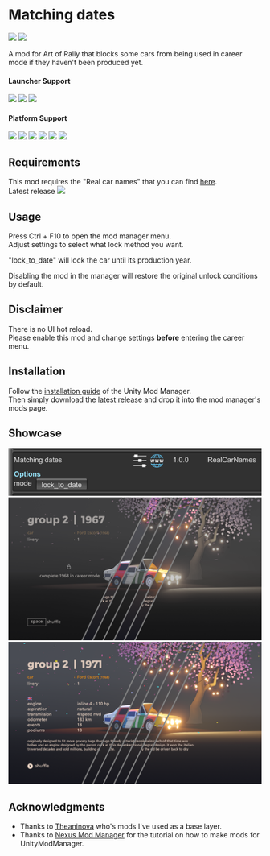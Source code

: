 ﻿# Matching dates

[![](https://img.shields.io/github/v/release/MMike17/ArtOfRally_MatchingDates?label=Download)](https://github.com/MMike17/ArtOfRally_MatchingDates/releases/latest)
![](https://img.shields.io/badge/Game%20Version-v1.5.5-blue)

A mod for Art of Rally that blocks some cars from being used in career mode if they haven't been produced yet.

#### Launcher Support

![](https://img.shields.io/badge/Steam-Supprted-green)
![](https://img.shields.io/badge/Epic-Untested-yellow)
![](https://img.shields.io/badge/GOG-Untested-yellow)

#### Platform Support

![](https://img.shields.io/badge/Windows-Supprted-green)
![](https://img.shields.io/badge/Linux-Untested-yellow)
![](https://img.shields.io/badge/OS%2FX-Untested-yellow)
![](https://img.shields.io/badge/PlayStation-Untested-yellow)
![](https://img.shields.io/badge/XBox-Untested-yellow)
![](https://img.shields.io/badge/Switch-Untested-yellow)

## Requirements

This mod requires the "Real car names" that you can find [here](https://github.com/MMike17/ArtOfRally_RealCarNames).\
Latest release [![](https://img.shields.io/github/v/release/MMike17/ArtOfRally_RealCarNames?label=Real%20car%20names)](https://github.com/MMike17/ArtOfRally_RealCarNames/releases/latest)

## Usage

Press Ctrl + F10 to open the mod manager menu.\
Adjust settings to select what lock method you want.

"lock_to_date" will lock the car until its production year.

Disabling the mod in the manager will restore the original unlock conditions by default.

## Disclaimer

There is no UI hot reload.\
Please enable this mod and change settings **before** entering the career menu.

## Installation

Follow the [installation guide](https://www.nexusmods.com/site/mods/21/) of
the Unity Mod Manager.\
Then simply download the [latest release](https://github.com/MMike17/ArtOfRally_MatchingDates/releases/latest)
and drop it into the mod manager's mods page.

## Showcase

![](Screenshots/Settings.png)
![](Screenshots/group2_1967.png)
![](Screenshots/group2_1971.png)

## Acknowledgments

- Thanks to [Theaninova](https://github.com/Theaninova) who's mods I've used as a base layer.
- Thanks to [Nexus Mod Manager](https://wiki.nexusmods.com/index.php/How_to_create_mod_for_unity_game) for the tutorial on how to make mods for UnityModManager.